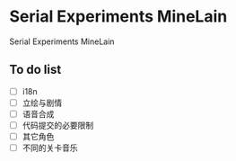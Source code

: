 # Serial Experiments MineLain
 Serial Experiments MineLain

## To do list

- [ ] i18n
- [ ] 立绘与剧情
- [ ] 语音合成
- [ ] 代码提交的必要限制
- [ ] 其它角色
- [ ] 不同的关卡音乐
